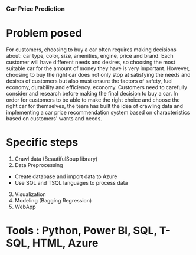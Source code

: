 ### Car Price Prediction
# Problem posed
For customers, choosing to buy a car often requires making decisions about: car type, color, size, amenities, engine, price and brand. Each customer will have different needs and desires, so choosing the most suitable car for the amount of money they have is very important. However, choosing to buy the right car does not only stop at satisfying the needs and desires of customers but also must ensure the factors of safety, fuel economy, durability and efficiency. economy. Customers need to carefully consider and research before making the final decision to buy a car.
In order for customers to be able to make the right choice and choose the right car for themselves, the team has built the idea of crawling data and implementing a car price recommendation system based on characteristics based on customers' wants and needs.
# Specific steps
1. Crawl data (BeautifulSoup library)
2. Data Preprocessing
- Create database and import data to Azure
- Use SQL and TSQL languages to process data
3. Visualization
4. Modeling (Bagging Regression)
5. WebApp
# Tools : Python, Power BI, SQL, T-SQL, HTML, Azure
